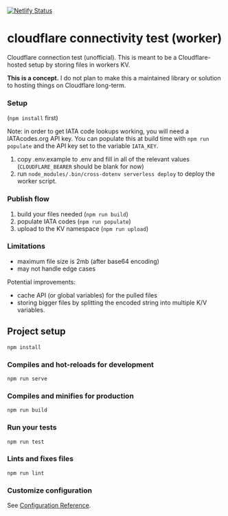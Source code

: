 [![Netlify Status](https://api.netlify.com/api/v1/badges/0f011cf8-ae4f-4f4c-b810-0bf7b299d863/deploy-status)](https://app.netlify.com/sites/cloudflare-connectivity-test/deploys)

# cloudflare connectivity test (worker)

Cloudflare connection test (unofficial). This is meant to be a Cloudflare-hosted setup by storing files in workers KV.

**This is a concept.** I do not plan to make this a maintained library or solution to hosting things on Cloudflare long-term.

### Setup

(`npm install` first)


Note: in order to get IATA code lookups working, you will need a IATAcodes.org API key. You can populate this at build time with `npm run populate` and the API key set to the variable `IATA_KEY`.


1. copy .env.example to .env and fill in all of the relevant values (`CLOUDFLARE_BEARER` should be blank for now)
2. run `node_modules/.bin/cross-dotenv serverless deploy` to deploy the worker script.


### Publish flow

1. build your files needed (`npm run build`)
1. populate IATA codes (`npm run populate`)
2. upload to the KV namespace (`npm run upload`)


### Limitations

* maximum file size is 2mb (after base64 encoding)
* may not handle edge cases



Potential improvements:
* cache API (or global variables) for the pulled files
* storing bigger files by splitting the encoded string into multiple K/V variables.

## Project setup
```
npm install
```

### Compiles and hot-reloads for development
```
npm run serve
```

### Compiles and minifies for production
```
npm run build
```

### Run your tests
```
npm run test
```

### Lints and fixes files
```
npm run lint
```

### Customize configuration
See [Configuration Reference](https://cli.vuejs.org/config/).

